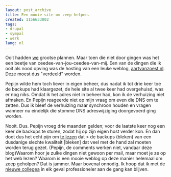 ```yaml
---
layout: post_archive
title: Een mooie site om zeep helpen.
created: 1156633802
tags:
- drupal
- sympal
- werk
lang: nl
---
```

Ooit hadden  [we](http://sympal.nl/wie) grootse plannen. Maar toen die niet door gingen was het een beetje van ceedee-van-jou-ceedee-van-mij. Een van de dingen die ik ooit als nood opving was de hosting van een leuke weblog, [aartvanzoest.nl](http://aartvanzoest.nl/verder). Deze moest dus "verdeeld" worden.

Pepijn wilde hem toch liever in eigen beheer, dus nadat ik tot drie keer toe de backups had klaargezet, de hele site al twee keer had overgehuisd, was er nog niks. Omdat ik het adres niet in beheer had, kon ik  de verhuizing niet afmaken. En Pepijn reageerde niet op mijn vraag om even die DNS om te zetten. Dus ik bleef de verhuizing maar synchroon houden en vragen wanneer nu eindelijk die stomme DNS adreswijziging doorgevoerd ging worden.

Nooit. Dus. Pepijn vroeg drie maanden gelden; voor de laatste keer nog een keer de backups te sturen, zodat hij op zijn eigen host verder kon. En dan doet dus het echt pijn om [te lezen](http://aartvanzoest.nl/verder) dat > de backups (bleken) van een dusdanige slechte kwaliteit [bleken] dat veel met de hand zal moeten worden terug gezet. (Pepijn, de comments werken niet, vandaar deze blog)Waarom hoor je zulke dingen niet gewoon per mail, maar moet je ze op het web lezen? Waarom is een mooie weblog op deze manier helemaal om zeep geholpen? Dat is jammer. Maar bovenal onnodig. Ik hoop dat ik met de [nieuwe collegea](http://alacarteinternet.nl/) in elk geval professioneler aan de gang kan blijven.
